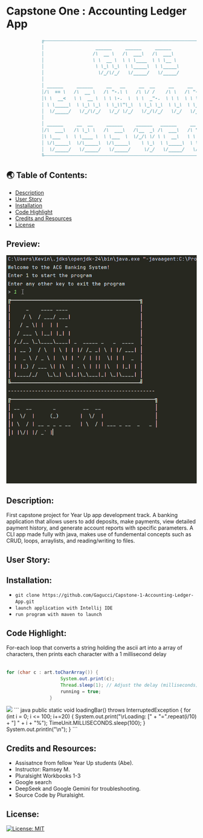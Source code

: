 # Capstone One : Accounting Ledger App

```md
             ╔────────────────────────────────────────────────────────────────────────────╗
             │                   ______     ______     ______                             │
             │                  /\  __ \   /\  ___\   /\  ___\                            │
             │                  \ \  __ \  \ \ \____  \ \ \__ \                           │
             │                   \ \_\ \_\  \ \_____\  \ \_____\                          │
             │                    \/_/\/_/   \/_____/   \/_____/                          │
             │                                                                            │
             │ ______     ______     __   __     __  __     __     __   __     ______     │
             │/\  == \   /\  __ \   /\ "-.\ \   /\ \/ /    /\ \   /\ "-.\ \   /\  ___\    │
             │\ \  __<   \ \  __ \  \ \ \-.  \  \ \  _"-.  \ \ \  \ \ \-.  \  \ \ \__ \   │
             │ \ \_____\  \ \_\ \_\  \ \_\\"\_\  \ \_\ \_\  \ \_\  \ \_\\"\_\  \ \_____\  │
             │  \/_____/   \/_/\/_/   \/_/ \/_/   \/_/\/_/   \/_/   \/_/ \/_/   \/_____/  │
             │                                                                            │
             │ ______     __  __     ______     ______   ______     __    __     ______   │
             │/\  ___\   /\ \_\ \   /\  ___\   /\__  _\ /\  ___\   /\ "-./  \   /\  ___\  │
             │\ \___  \  \ \____ \  \ \___  \  \/_/\ \/ \ \  __\   \ \ \-./\ \  \ \___  \ │
             │ \/\_____\  \/\_____\  \/\_____\    \ \_\  \ \_____\  \ \_\ \ \_\  \/\_____\│
             │  \/_____/   \/_____/   \/_____/     \/_/   \/_____/   \/_/  \/_/   \/_____/│
             ╚────────────────────────────────────────────────────────────────────────────╝
```
 


## 🌏 Table of Contents:
- [Description](#description)
- [User Story](#user-story)
- [Installation](#installation)
- [Code Highlight](#code-highlight)
- [Credits and Resources](#credits-and-resources)
- [License](#license)

## Preview:
<img src="./img/app gif.gif">

## Description:
First capstone project for Year Up app development track. A banking application that allows users to add deposits, make payments, view detailed payment history, and generate account reports with specific parameters. A CLI app made fully with java, makes use of fundemental concepts such as CRUD, loops, arraylists, and reading/writing to files.  

## User Story:

## Installation:

* `git clone https://github.com/Gagucci/Capstone-1-Accounting-Ledger-App.git`
* `launch application with Intellij IDE`
* `run program with maven to launch`

## Code Highlight:

For-each loop that converts a string holding the ascii art into a array of characters, then prints each character with a 1 millisecond delay

``` java

for (char c : art.toCharArray()) {
                    System.out.print(c);
                    Thread.sleep(1); // Adjust the delay (milliseconds) to control speed
                    running = true;
                }
```
<img src = ./img/>
``` java
public static void loadingBar() throws InterruptedException {
        for (int i = 0; i <= 100; i+=20) {
            System.out.print("\rLoading: [" + "=".repeat(i/10) + "] " + i + "%");
            TimeUnit.MILLISECONDS.sleep(100);
        }
        System.out.println("\n");
    }
```

## Credits and Resources:
* Assisatnce from fellow Year Up students (Abe).
* Instructor: Ramsey M.
* Pluralsight Workbooks 1-3
* Google search
* DeepSeek and Google Gemini for troubleshooting.
* Source Code by Pluralsight.

## License:
[![License: MIT](https://img.shields.io/badge/License-MIT-green.svg)](https://opensource.org/licenses/MIT)
